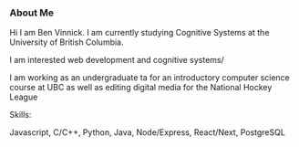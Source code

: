 ### About Me
Hi I am Ben Vinnick. I am currently studying Cognitive Systems at the University of British Columbia. 

I am interested web development and cognitive systems/

I am working as an undergraduate ta for an introductory computer science course at UBC as well as editing digital media for the National Hockey League

Skills:

Javascript, C/C++, Python, Java, Node/Express, React/Next, PostgreSQL




